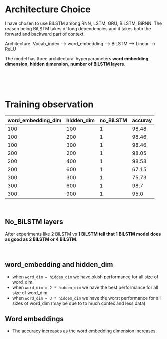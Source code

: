 # Architecture Choice
I have chosen to use BiLSTM among RNN, LSTM, GRU, BiLSTM, BiRNN. The reason being BiLSTM takes of long dependencies and it takes both the forward and backward part of context.    

Architecture: Vocab_index --> word_embedding --> BiLSTM --> Linear --> ReLU

The model has three architectural hyperparameters **word embedding dimension**,  **hidden dimension**, **number of BiLSTM layers**.


<br>
<br>
<br>

# Training observation
word_embedding_dim | hidden_dim | no_BiLSTM | accuray |
-------------------|------------|---------|----------|
100 | 100 | 1 | 98.48
100 | 200 | 1 | 98.46
100 | 300 | 1 | 98.46
200 | 200 | 1 | 98.05
200 | 400 | 1 | 98.58
200 | 600 | 1 | 67.15
300 | 300 | 1 | 75.73
300 | 600 | 1 | 98.7
300 | 900 | 1 | 95.0


<br>

## No_BiLSTM layers
After experiments like 2 BiLSTM vs **1 BiLSTM tell that 1 BiLSTM model does as good as 2 BiLSTM or 4 BiLSTM**.

<br>

## word_embedding and hidden_dim
- when ```word_dim = hidden_dim``` we have okish performance for all size of word_dim.
- when ```word_dim = 2 * hidden_dim``` we have the best performance for all size of word_dim
- when ```word_dim = 3 * hiddem_dim``` we have the worst performance for all sizes of word_dim (may be due to to much contex and less data)

## Word embeddings
- The accuracy increases as the word embedding dimension increases.